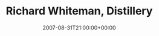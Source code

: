 ---
templateKey: event
guid: 0893ffb0-6eab-11ea-99c5-002590d1d1b0
date: 2007-08-31T21:00:00+00:00
eventTime: '9pm'
title: Richard Whiteman, Distillery
artist: Richard Whiteman
city: Toronto
venue: Distillery
group: Tim Shia
guests: Ryan Oliver
---